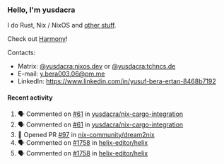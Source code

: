 ### Hello, I'm yusdacra

I do Rust, Nix / NixOS and [other stuff](https://yusdacra.gitlab.io/about).

Check out [Harmony](https://github.com/harmony-development)!

Contacts:
- Matrix: [@yusdacra:nixos.dev](https://matrix.to/#/@yusdacra:nixos.dev) or [@yusdacra:tchncs.de](https://matrix.to/#/@yusdacra:tchncs.de)
- E-mail: y.bera003.06@pm.me
- LinkedIn: https://www.linkedin.com/in/yusuf-bera-ertan-8468b7192

#### Recent activity

<!--START_SECTION:activity-->
1. 🗣 Commented on [#61](https://github.com/yusdacra/nix-cargo-integration/issues/61) in [yusdacra/nix-cargo-integration](https://github.com/yusdacra/nix-cargo-integration)
2. 🗣 Commented on [#61](https://github.com/yusdacra/nix-cargo-integration/issues/61) in [yusdacra/nix-cargo-integration](https://github.com/yusdacra/nix-cargo-integration)
3. 💪 Opened PR [#97](https://github.com/nix-community/dream2nix/pull/97) in [nix-community/dream2nix](https://github.com/nix-community/dream2nix)
4. 🗣 Commented on [#1758](https://github.com/helix-editor/helix/issues/1758) in [helix-editor/helix](https://github.com/helix-editor/helix)
5. 🗣 Commented on [#1758](https://github.com/helix-editor/helix/issues/1758) in [helix-editor/helix](https://github.com/helix-editor/helix)
<!--END_SECTION:activity-->
